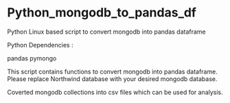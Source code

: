 # Python_mongodb_to_pandas_df
Python Linux based script to convert mongodb into pandas dataframe


Python Dependencies :

pandas
pymongo

This script contains functions to convert mongodb into pandas dataframe. Please replace Northwind database with your desired 
mongodb database.

Coverted mongodb collections into csv files which can be used for analysis.

